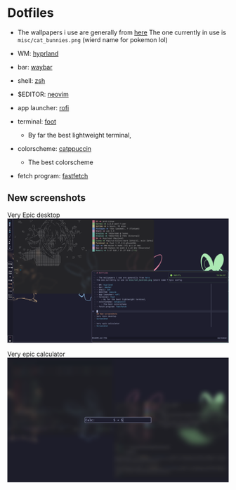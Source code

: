 # Dotfiles

- The wallpapers i use are generally from [here](https://github.com/Gingeh/wallpapers)
The one currently in use is `misc/cat_bunnies.png` (wierd name for pokemon lol)

- WM: [hyprland](https://github.com/hyprwm/Hyprland)
- bar: [waybar](https://github.com/Alexays/Waybar/)
- shell: [zsh](https://www.zsh.org/)
- $EDITOR: [neovim](https://neovim.io)
- app launcher: [rofi](https://github.com/DaveDavenport/rofi)
- terminal: [foot](https://codeberg.org/dnkl/foot)
    - By far the best lightweight terminal,
- colorscheme: [catppuccin](https://github.com/catppuccin/catppuccin)
    - The best colorscheme
- fetch program: [fastfetch](https://github.com/fastfetch-cli/fastfetch)

## New screenshots
Very Epic desktop
![Screenshot](./Pictures/system-images/dotfiles4.png)

Very epic calculator
![Screenshot](./Pictures/system-images/dotfiles-calc.png)
